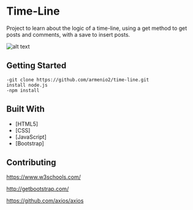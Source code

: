# Time-Line
 Project to learn about the logic of a time-line, using a get method to get posts and comments,
  with a save to insert posts.

  ![alt text](https://i.imgur.com/pp3C3V3.png)

## Getting Started

```
-git clone https://github.com/armenio2/time-line.git
install node.js
-npm install
```

## Built With

* [HTML5]
* [CSS]
* [JavaScript]
* [Bootstrap]

## Contributing

https://www.w3schools.com/

http://getbootstrap.com/

https://github.com/axios/axios
